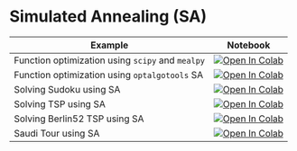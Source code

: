 
#  Simulated Annealing (SA)

| Example  | Notebook  |
|---|---|
| Function optimization using `scipy` and `mealpy` | [![Open In Colab](https://colab.research.google.com/assets/colab-badge.svg)](https://colab.research.google.com/github/Dr-AlaaKhamis/ISE491/blob/main/3_Trajectory_algorithms/SA/FcnOpt.ipynb)   |
| Function optimization using `optalgotools` SA | [![Open In Colab](https://colab.research.google.com/assets/colab-badge.svg)](https://colab.research.google.com/github/Dr-AlaaKhamis/ISE491/blob/main/3_Trajectory_algorithms/SA/FcnOpt_SA.ipynb)  |
| Solving Sudoku using SA  | [![Open In Colab](https://colab.research.google.com/assets/colab-badge.svg)](https://colab.research.google.com/github/Dr-AlaaKhamis/ISE491/blob/main/3_Trajectory_algorithms/SA/Sudoku.ipynb)  |
| Solving TSP using SA | [![Open In Colab](https://colab.research.google.com/assets/colab-badge.svg)](https://colab.research.google.com/github/Dr-AlaaKhamis/ISE491/blob/main/3_Trajectory_algorithms/SA/TSP.ipynb)  |
|Solving Berlin52 TSP using SA | [![Open In Colab](https://colab.research.google.com/assets/colab-badge.svg)](https://colab.research.google.com/github/Dr-AlaaKhamis/ISE491/blob/main/3_Trajectory_algorithms/SA/Berlin52.ipynb)   |
|Saudi Tour using SA | [![Open In Colab](https://colab.research.google.com/assets/colab-badge.svg)](https://colab.research.google.com/github/Dr-AlaaKhamis/ISE491/blob/main/3_Trajectory_algorithms/SA/SaudiTour.ipynb)   |